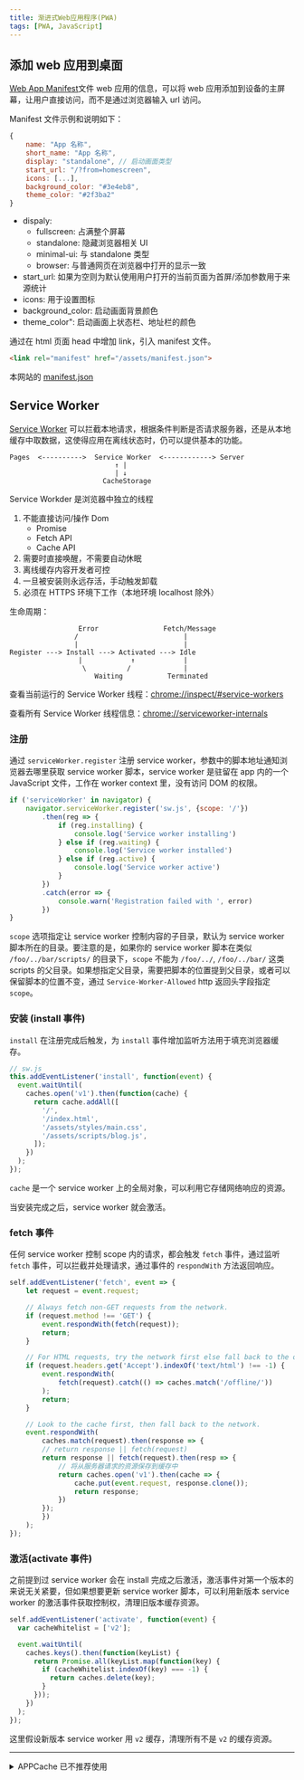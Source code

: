 ```yaml
---
title: 渐进式Web应用程序(PWA)
tags: [PWA, JavaScript]
---
```


## 添加 web 应用到桌面

[Web App Manifest](https://developer.mozilla.org/zh-CN/docs/Web/Manifest)文件 web 应用的信息，可以将 web 应用添加到设备的主屏幕，让用户直接访问，而不是通过浏览器输入 url 访问。

Manifest 文件示例和说明如下：

``` javascript
{
    name: "App 名称",
    short_name: "App 名称",
    display: "standalone", // 启动画面类型
    start_url: "/?from=homescreen",
    icons: [...],
    background_color: "#3e4eb8",
    theme_color: "#2f3ba2"
}
```

* dispaly:
    * fullscreen: 占满整个屏幕
    * standalone: 隐藏浏览器相关 UI
    * minimal-ui: 与 standalone 类型
    * browser: 与普通网页在浏览器中打开的显示一致
* start_url: 如果为空则为默认使用用户打开的当前页面为首屏/添加参数用于来源统计
* icons: 用于设置图标
* background_color: 启动画面背景颜色
* theme_color": 启动画面上状态栏、地址栏的颜色

通过在 html 页面 head 中增加 link，引入 manifest 文件。

``` html
<link rel="manifest" href="/assets/manifest.json">
```

本网站的 [manifest.json](https://github.com/mapan1984/mapan1984.github.io/blob/master/assets/manifest.json)

## Service Worker

[Service Worker](https://developer.mozilla.org/zh-CN/docs/Web/API/Service_Worker_API/Using_Service_Workers) 可以拦截本地请求，根据条件判断是否请求服务器，还是从本地缓存中取数据，这使得应用在离线状态时，仍可以提供基本的功能。

    Pages  <---------->  Service Worker  <------------> Server
                              ↑ |
                              | ↓
                           CacheStorage

Service Workder 是浏览器中独立的线程

1. 不能直接访问/操作 Dom
    * Promise
    * Fetch API
    * Cache API
2. 需要时直接唤醒，不需要自动休眠
3. 离线缓存内容开发者可控
4. 一旦被安装则永远存活，手动触发卸载
5. 必须在 HTTPS 环境下工作（本地环境 localhost 除外）

生命周期：

                     Error                Fetch/Message
                    /                          |
                    |                          |
    Register ---> Install ---> Activated ---> Idle
                     |            ↑            |
                      \          /             |
                         Waiting           Terminated

查看当前运行的 Service Worker 线程：<chrome://inspect/#service-workers>

查看所有 Service Worker 线程信息：<chrome://serviceworker-internals>

### 注册

通过 `serviceWorker.register` 注册 service worker，参数中的脚本地址通知浏览器去哪里获取 service worker 脚本，service worker 是驻留在 app 内的一个 JavaScript 文件，工作在 worker context 里，没有访问 DOM 的权限。

``` javascript
if ('serviceWorker' in navigator) {
    navigator.serviceWorker.register('sw.js', {scope: '/'})
        .then(reg => {
            if (reg.installing) {
                console.log('Service worker installing')
            } else if (reg.waiting) {
                console.log('Service worker installed')
            } else if (reg.active) {
                console.log('Service worker active')
            }
        })
        .catch(error => {
            console.warn('Registration failed with ', error)
        })
}
```

`scope` 选项指定让 service worker 控制内容的子目录，默认为 service worker 脚本所在的目录。要注意的是，如果你的 service worker 脚本在类似 `/foo/../bar/scripts/` 的目录下，`scope` 不能为 `/foo/../`, `/foo/../bar/` 这类 scripts 的父目录。如果想指定父目录，需要把脚本的位置提到父目录，或者可以保留脚本的位置不变，通过 `Service-Worker-Allowed` http 返回头字段指定 `scope`。

### 安装 (install 事件)

`install` 在注册完成后触发，为 `install` 事件增加监听方法用于填充浏览器缓存。

``` javascript
// sw.js
this.addEventListener('install', function(event) {
  event.waitUntil(
    caches.open('v1').then(function(cache) {
      return cache.addAll([
        '/',
        '/index.html',
        '/assets/styles/main.css',
        '/assets/scripts/blog.js',
      ]);
    })
  );
});
```

`cache` 是一个 service worker 上的全局对象，可以利用它存储网络响应的资源。

当安装完成之后，service worker 就会激活。

### fetch 事件

任何 service worker 控制 scope 内的请求，都会触发 `fetch` 事件，通过监听 `fetch` 事件，可以拦截并处理请求，通过事件的 `respondWith` 方法返回响应。

``` javascript
self.addEventListener('fetch', event => {
    let request = event.request;

    // Always fetch non-GET requests from the network.
    if (request.method !== 'GET') {
        event.respondWith(fetch(request));
        return;
    }

    // For HTML requests, try the network first else fall back to the offline page.
    if (request.headers.get('Accept').indexOf('text/html') !== -1) {
        event.respondWith(
            fetch(request).catch(() => caches.match('/offline/'))
        );
        return;
    }

    // Look to the cache first, then fall back to the network.
    event.respondWith(
        caches.match(request).then(response => {
        // return response || fetch(request)
        return response || fetch(request).then(resp => {
            // 将从服务器请求的资源保存到缓存中
            return caches.open('v1').then(cache => {
                cache.put(event.request, response.clone());
                return response;
            })
        });
        })
    );
});
```

### 激活(activate 事件)

之前提到过 service worker 会在 install 完成之后激活，激活事件对第一个版本的来说无关紧要，但如果想要更新 service worker 脚本，可以利用新版本 service worker 的激活事件获取控制权，清理旧版本缓存资源。

``` javascript
self.addEventListener('activate', function(event) {
  var cacheWhitelist = ['v2'];

  event.waitUntil(
    caches.keys().then(function(keyList) {
      return Promise.all(keyList.map(function(key) {
        if (cacheWhitelist.indexOf(key) === -1) {
          return caches.delete(key);
        }
      }));
    })
  );
});
```

这里假设新版本 service worker 用 `v2` 缓存，清理所有不是 `v2` 的缓存资源。

---

<details>
<summary> APPCache 已不推荐使用 </summary>

## APPCache

index.html

``` html
<html manifest="example.appcache">

</html>
```

example.appcache

``` appcache
CACHE MANIFEST
# 2018-04-09: v2

CACHE
/favicon.ico
index.html
stylesheet.css
images/logo.png
scripts/main.js

NETWORK:
/api

FALLBACK:
/index.html /static.html
```

</details>
